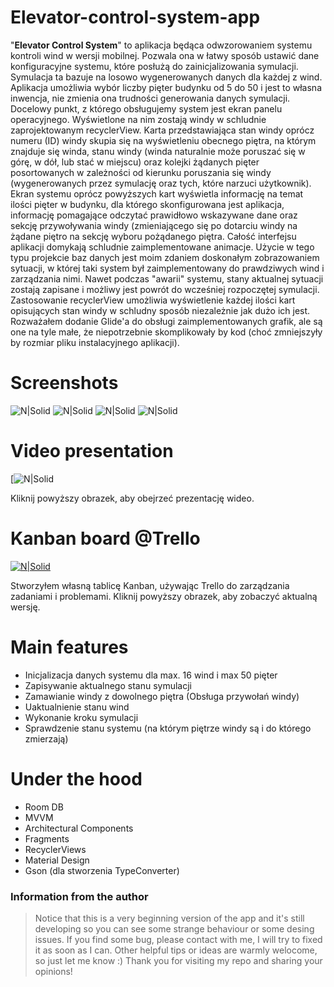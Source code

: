 # Elevator-control-system-app
"**Elevator Control System**" to aplikacja będąca odwzorowaniem systemu kontroli wind w wersji mobilnej. Pozwala ona w łatwy sposób ustawić dane konfiguracyjne systemu, które posłużą do zainicjalizowania symulacji. Symulacja ta bazuje na losowo wygenerowanych danych dla każdej z wind. Aplikacja umożliwia wybór liczby pięter budynku od 5 do 50 i jest to własna inwencja, nie zmienia ona trudności generowania danych symulacji. Docelowy punkt, z którego obsługujemy system jest ekran panelu operacyjnego. Wyświetlone na nim zostają windy w schludnie zaprojektowanym recyclerView. Karta przedstawiająca stan windy oprócz numeru (ID) windy skupia się na wyświetleniu obecnego piętra, na którym znajduje się winda, stanu windy (winda naturalnie może poruszać się w górę, w dół, lub stać w miejscu) oraz kolejki żądanych pięter posortowanych w zależności od kierunku poruszania się windy (wygenerowanych przez symulację oraz tych, które narzuci użytkownik). Ekran systemu oprócz powyższych kart wyświetla informację na temat ilości pięter w budynku, dla którego skonfigurowana jest aplikacja, informację pomagające odczytać prawidłowo wskazywane dane oraz sekcję przywoływania windy (zmieniającego się po dotarciu windy na żądane piętro na sekcję wyboru pożądanego piętra. Całość interfejsu aplikacji domykają schludnie zaimplementowane animacje. Użycie w tego typu projekcie baz danych jest moim zdaniem doskonałym zobrazowaniem sytuacji, w której taki system był zaimplementowany do prawdziwych wind i zarządzania nimi. Nawet podczas "awarii" systemu, stany aktualnej sytuacji zostają zapisane i możliwy jest powrót do wcześniej rozpoczętej symulacji. Zastosowanie recyclerView umożliwia wyświetlenie każdej ilości kart opisujących stan windy w schludny sposób niezależnie jak dużo ich jest. Rozważałem dodanie Glide'a do obsługi zaimplementowanych grafik, ale są one na tyle małe, że niepotrzebnie skomplikowały by kod (choć zmniejszyły by rozmiar pliku instalacyjnego aplikacji). 

# Screenshots
![N|Solid](https://i.imgur.com/RcVSW1K.jpg) ![N|Solid](https://i.imgur.com/AG4x8Uf.jpg) ![N|Solid](https://i.imgur.com/JOeHxVO.jpg) ![N|Solid](https://i.imgur.com/1cq1FGO.jpg)

# Video presentation
[![N|Solid]()

Kliknij powyższy obrazek, aby obejrzeć prezentację wideo.

# Kanban board @Trello

[![N|Solid](https://i.imgur.com/5FwGeG2.png)](https://trello.com/b/VXElFonf/elevator-control-app)

Stworzyłem własną tablicę Kanban, używając Trello do zarządzania zadaniami i problemami. Kliknij powyższy obrazek, aby zobaczyć aktualną wersję.

# Main features

  - Inicjalizacja danych systemu dla max. 16 wind i max 50 pięter
  - Zapisywanie aktualnego stanu symulacji
  - Zamawianie windy z dowolnego piętra (Obsługa przywołań windy)
  - Uaktualnienie stanu wind
  - Wykonanie kroku symulacji
  - Sprawdzenie stanu systemu (na którym piętrze windy są i do którego zmierzają)

# Under the hood

  - Room DB
  - MVVM
  - Architectural Components
  - Fragments
  - RecyclerViews
  - Material Design
  - Gson (dla stworzenia TypeConverter)

### Information from the author
> Notice that this is a very beginning version of the app and it's still developing
> so you can see some strange behaviour or some desing issues. 
> If you find some bug, please contact with me, I will try to fixed it as soon as I can.
> Other helpful tips or ideas are warmly welocome, so just let me know :)
> Thank you for visiting my repo and sharing your opinions!
